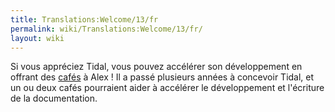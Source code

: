 ```yaml
---
title: Translations:Welcome/13/fr
permalink: wiki/Translations:Welcome/13/fr/
layout: wiki
---
```


Si vous appréciez Tidal, vous pouvez accélérer son développement en
offrant des [cafés](http://ko-fi.com/yaxulive) à Alex ! Il a passé
plusieurs années à concevoir Tidal, et un ou deux cafés pourraient aider
à accélérer le développement et l'écriture de la documentation.
